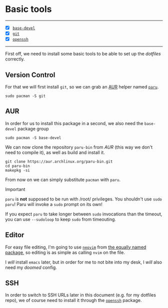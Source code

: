# Basic tools

---
- [x] [`base-devel`](https://archlinux.org/packages/core/any/base-devel/)
- [x] [`git`](https://archlinux.org/packages/extra/x86_64/git/)
- [x] [`openssh`](https://archlinux.org/packages/core/x86_64/openssh/)
---

First off, we need to install some basic tools to be able to set up the *dotfiles* correctly.

## Version Control

For that we will first install `git`, so we can grab an [AUR](https://aur.archlinux.org) helper named [`paru`](https://github.com/morganamilo/paru).

```bash,nolang,icon=.fa.fa-terminal
sudo pacman -S git
```

## AUR

In order for us to install this package in a second, we also need the `base-devel` package group

```bash,nolang,icon=.fa.fa-terminal
sudo pacman -S base-devel
```

We can now clone the repository `paru-bin` from *AUR* (this way we don't need to compile it),
as well as build and install it.

```bash,nolang,icon=.fa.fa-terminal
git clone https://aur.archlinux.org/paru-bin.git
cd paru-bin
makepkg -si
```

From now on we can simply substitute `pacman` with `paru`.

> [!IMPORTANT]
> `paru` is **not** supposed to be run with /root/ privileges.
> You shouldn't use `sudo paru`!
> Paru will invoke a `sudo` prompt on its own!
>
> If you expect `paru` to take longer between `sudo` invocations than
> the timeout, you can use `--sudoloop` to keep `sudo` from timeouting.

## Editor

For easy file editing, I'm going to use [`neovim`](https://neovim.io) from
[the equally named package](https://archlinux.org/packages/extra/x86_64/neovim/),
so editing is as simple as calling `nvim` on the file.

I _will_ install `emacs` later, but in order for me to not bite into my desk,
I _will_ also need my _doomed_ config.

## SSH

In order to switch to SSH URLs later in this document (e.g. for my dotfiles repo),
we of course need to install it through the [`openssh`](https://archlinux.org/packages/core/x86_64/openssh/) package.
